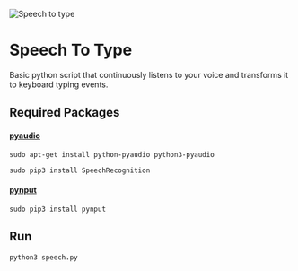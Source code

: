 ![Speech to type](https://i.imgur.com/ZmpqVy5.png?1)

# Speech To Type
Basic python script that continuously listens to your voice and transforms it to keyboard typing events.

## Required Packages

#### [pyaudio](http://people.csail.mit.edu/hubert/pyaudio/)

`sudo apt-get install python-pyaudio python3-pyaudio`

`sudo pip3 install SpeechRecognition`

#### [pynput](https://pynput.readthedocs.io/en/latest/)

`sudo pip3 install pynput`

## Run

`python3 speech.py`
